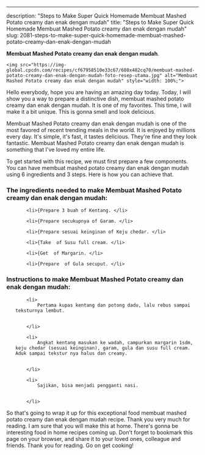 ---
description: "Steps to Make Super Quick Homemade Membuat Mashed Potato creamy dan enak dengan mudah"
title: "Steps to Make Super Quick Homemade Membuat Mashed Potato creamy dan enak dengan mudah"
slug: 2081-steps-to-make-super-quick-homemade-membuat-mashed-potato-creamy-dan-enak-dengan-mudah

<p>
	<strong>Membuat Mashed Potato creamy dan enak dengan mudah</strong>. 
	
</p>
<p>
	
	<img src="https://img-global.cpcdn.com/recipes/cf67958510e33c67/680x482cq70/membuat-mashed-potato-creamy-dan-enak-dengan-mudah-foto-resep-utama.jpg" alt="Membuat Mashed Potato creamy dan enak dengan mudah" style="width: 100%;">
	
	
</p>
<p>
	Hello everybody, hope you are having an amazing day today. Today, I will show you a way to prepare a distinctive dish, membuat mashed potato creamy dan enak dengan mudah. It is one of my favorites. This time, I will make it a bit unique. This is gonna smell and look delicious.
</p>
	
<p>
	
</p>
<p>
	Membuat Mashed Potato creamy dan enak dengan mudah is one of the most favored of recent trending meals in the world. It is enjoyed by millions every day. It's simple, it's fast, it tastes delicious. They're fine and they look fantastic. Membuat Mashed Potato creamy dan enak dengan mudah is something that I've loved my entire life.
</p>

<p>
To get started with this recipe, we must first prepare a few components. You can have membuat mashed potato creamy dan enak dengan mudah using 6 ingredients and 3 steps. Here is how you can achieve that.
</p>

<h3>The ingredients needed to make Membuat Mashed Potato creamy dan enak dengan mudah:</h3>

<ol>
	
		<li>{Prepare 3 buah of Kentang. </li>
	
		<li>{Prepare secukupnya of Garam. </li>
	
		<li>{Prepare sesuai keinginan of Keju chedar. </li>
	
		<li>{Take  of Susu full cream. </li>
	
		<li>{Get  of Margarin. </li>
	
		<li>{Prepare  of Gula secuput. </li>
	
</ol>
<p>
	
</p>

<h3>Instructions to make Membuat Mashed Potato creamy dan enak dengan mudah:</h3>

<ol>
	
		<li>
			Pertama kupas kentang dan potong dadu, lalu rebus sampai teksturnya lembut.
			
			
		</li>
	
		<li>
			Angkat kentang masukan ke wadah, campurkan margarin 1sdm, keju chedar (sesuai keinginan), garam, gula dan susu full cream. Aduk sampai tekstur nya halus dan creamy.
			
			
		</li>
	
		<li>
			Sajikan, bisa menjadi pengganti nasi.
			
			
		</li>
	
</ol>

<p>
	
</p>

<p>
	So that's going to wrap it up for this exceptional food membuat mashed potato creamy dan enak dengan mudah recipe. Thank you very much for reading. I am sure that you will make this at home. There's gonna be interesting food in home recipes coming up. Don't forget to bookmark this page on your browser, and share it to your loved ones, colleague and friends. Thank you for reading. Go on get cooking!
</p>
